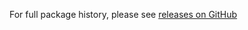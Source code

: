 For full package history, please see [releases on GitHub](https://github.com/VeliovGroup/flow-router/releases)